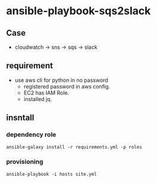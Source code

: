 # ansible-playbook-sqs2slack
## Case
- cloudwatch -> sns -> sqs -> slack

## requirement
- use aws cli for python in no password
    - registered password in aws config.
    - EC2 has IAM Role.
    - installed jq.

## insntall

### dependency role

```
ansible-galaxy install -r requirements.yml -p roles
```

### provisioning

```
ansible-playbook -i hosts site.yml
```

